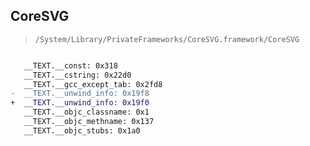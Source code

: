 ## CoreSVG

> `/System/Library/PrivateFrameworks/CoreSVG.framework/CoreSVG`

```diff

   __TEXT.__const: 0x318
   __TEXT.__cstring: 0x22d0
   __TEXT.__gcc_except_tab: 0x2fd8
-  __TEXT.__unwind_info: 0x19f8
+  __TEXT.__unwind_info: 0x19f0
   __TEXT.__objc_classname: 0x1
   __TEXT.__objc_methname: 0x137
   __TEXT.__objc_stubs: 0x1a0

```
